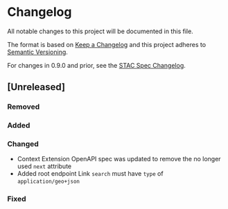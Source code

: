 # Changelog
All notable changes to this project will be documented in this file.

The format is based on [Keep a Changelog](http://keepachangelog.com/en/1.0.0/)
and this project adheres to [Semantic Versioning](http://semver.org/spec/v2.0.0.html).

For changes in 0.9.0 and prior, see the [STAC Spec Changelog](https://github.com/radiantearth/stac-spec/CHANGELOG.md).

## [Unreleased]

### Removed

### Added

### Changed
- Context Extension OpenAPI spec was updated to remove the no longer used `next` attribute
- Added root endpoint Link `search` must have `type` of `application/geo+json`

### Fixed



